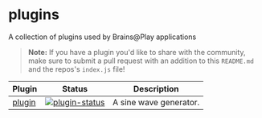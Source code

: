 # plugins
 A collection of plugins used by Brains@Play applications

> **Note:** If you have a plugin you'd like to share with the community, make sure to submit a pull request with an addition to this `README.md` and the repos's `index.js` file!


| Plugin               | Status                                                       | Description                                             |
| --------------------- | ------------------------------------------------------------ | ------------------------------------------------------- |
| [plugin]         | [![plugin-status]][plugin] | A sine wave generator.


<!-- plugin -->
[plugin]: https://github.com/brainsatplay/plugin
[plugin-status]: https://img.shields.io/npm/v/@brainsatplay/plugin

